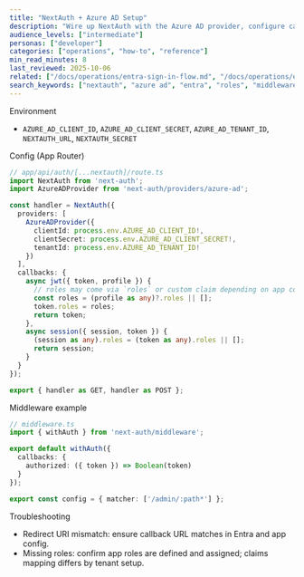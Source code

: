 ```yaml
---
title: "NextAuth + Azure AD Setup"
description: "Wire up NextAuth with the Azure AD provider, configure callbacks, and map role claims."
audience_levels: ["intermediate"]
personas: ["developer"]
categories: ["operations", "how-to", "reference"]
min_read_minutes: 8
last_reviewed: 2025-10-06
related: ["/docs/operations/entra-sign-in-flow.md", "/docs/operations/entra-role-assignment.md"]
search_keywords: ["nextauth", "azure ad", "entra", "roles", "middleware"]
---
```


Environment

- `AZURE_AD_CLIENT_ID`, `AZURE_AD_CLIENT_SECRET`, `AZURE_AD_TENANT_ID`, `NEXTAUTH_URL`, `NEXTAUTH_SECRET`

Config (App Router)

```ts
// app/api/auth/[...nextauth]/route.ts
import NextAuth from 'next-auth';
import AzureADProvider from 'next-auth/providers/azure-ad';

const handler = NextAuth({
  providers: [
    AzureADProvider({
      clientId: process.env.AZURE_AD_CLIENT_ID!,
      clientSecret: process.env.AZURE_AD_CLIENT_SECRET!,
      tenantId: process.env.AZURE_AD_TENANT_ID!
    })
  ],
  callbacks: {
    async jwt({ token, profile }) {
      // roles may come via `roles` or custom claim depending on app config
      const roles = (profile as any)?.roles || [];
      token.roles = roles;
      return token;
    },
    async session({ session, token }) {
      (session as any).roles = (token as any).roles || [];
      return session;
    }
  }
});

export { handler as GET, handler as POST };
```

Middleware example

```ts
// middleware.ts
import { withAuth } from 'next-auth/middleware';

export default withAuth({
  callbacks: {
    authorized: ({ token }) => Boolean(token)
  }
});

export const config = { matcher: ['/admin/:path*'] };
```

Troubleshooting

- Redirect URI mismatch: ensure callback URL matches in Entra and app config.
- Missing roles: confirm app roles are defined and assigned; claims mapping differs by tenant setup.

